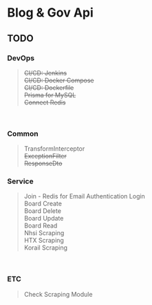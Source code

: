 # Blog & Gov Api

## TODO

### DevOps

> ~~CI/CD: Jenkins~~  
> ~~CI/CD: Docker Compose~~  
> ~~CI/CD: Dockerfile~~  
> ~~Prisma for MySQL~~  
> ~~Connect Redis~~

<br/>

### Common

> TransformInterceptor  
> ~~ExceptionFilter~~  
> ~~ResponseDto~~

### Service

> Join - Redis for Email Authentication
> Login  
> Board Create  
> Board Delete  
> Board Update  
> Board Read  
> Nhsi Scraping  
> HTX Scraping  
> Korail Scraping

<br/>

### ETC

> Check Scraping Module
